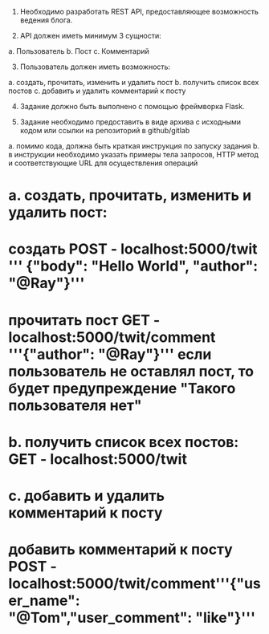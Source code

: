 1. Необходимо разработать REST API, предоставляющее возможность ведения блога.

2. API должен иметь минимум 3 сущности:

a. Пользователь
b. Пост
c. Комментарий

3. Пользователь должен иметь возможность:

a. создать, прочитать, изменить и удалить пост
b. получить список всех постов
c. добавить и удалить комментарий к посту

4. Задание должно быть выполнено с помощью фреймворка Flask.

5. Задание необходимо предоставить в виде архива с исходными кодом или ссылки на репозиторий в github/gitlab

a. помимо кода, должна быть краткая инструкция по запуску задания
b. в инструкции необходимо указать примеры тела запросов, HTTP метод и соответствующие URL для осуществления операций

# a. создать, прочитать, изменить и удалить пост:

# создать POST - localhost:5000/twit  ''' {"body": "Hello World", "author": "@Ray"}'''

# прочитать пост GET - localhost:5000/twit/comment '''{"author": "@Ray"}''' если пользователь не оставлял пост, то будет предупреждение "Такого пользователя нет"

# b. получить список всех постов: GET - localhost:5000/twit 

# c. добавить и удалить комментарий к посту 

# добавить комментарий к посту POST - localhost:5000/twit/comment'''{"user_name": "@Tom","user_comment": "like"}'''